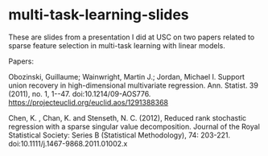 # multi-task-learning-slides
These are slides from a presentation I did at USC on two papers related to sparse feature selection in multi-task learning with linear models.

Papers:

Obozinski, Guillaume; Wainwright, Martin J.; Jordan, Michael I. Support union recovery in high-dimensional multivariate regression. Ann. Statist. 39 (2011), no. 1, 1--47. doi:10.1214/09-AOS776. https://projecteuclid.org/euclid.aos/1291388368

Chen, K. , Chan, K. and Stenseth, N. C. (2012), Reduced rank stochastic regression with a sparse singular value decomposition. Journal of the Royal Statistical Society: Series B (Statistical Methodology), 74: 203-221. doi:10.1111/j.1467-9868.2011.01002.x
